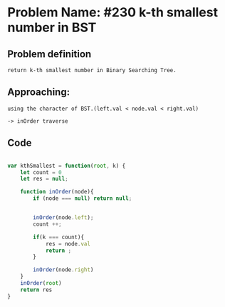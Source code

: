 # Problem Name: #230 k-th smallest number in BST

## Problem definition 
    return k-th smallest number in Binary Searching Tree.


## Approaching:
    using the character of BST.(left.val < node.val < right.val)

    -> inOrder traverse


## Code
``` js

var kthSmallest = function(root, k) {
    let count = 0
    let res = null;

    function inOrder(node){
        if (node === null) return null;


        inOrder(node.left);
        count ++;

        if(k === count){
            res = node.val
            return ;
        }

        inOrder(node.right)
    }
    inOrder(root)
    return res
}